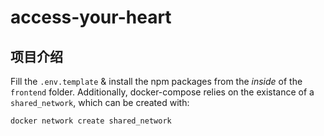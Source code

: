 # access-your-heart

## 项目介绍

Fill the `.env.template` & install the npm packages from the *inside* of the `frontend` folder.
Additionally, docker-compose relies on the existance of a `shared_network`, which can be created with:

```bash
docker network create shared_network
```
